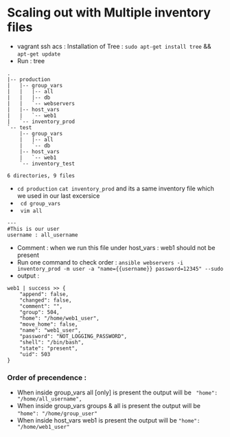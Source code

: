 # Scaling out with Multiple inventory files

- vagrant ssh acs : Installation of Tree : `sudo apt-get install tree` && `apt-get update`
- Run : tree

```
.
|-- production
|   |-- group_vars
|   |   |-- all
|   |   |-- db
|   |   `-- webservers
|   |-- host_vars
|   |   `-- web1
|   `-- inventory_prod
`-- test
    |-- group_vars
    |   |-- all
    |   `-- db
    |-- host_vars
    |   `-- web1
    `-- inventory_test

6 directories, 9 files
````
- `cd production` `cat inventory_prod` and its a same inventory file which we used in our last excersice
- ``` cd group_vars``` 
- ``` vim all```
```
---
#This is our user
username : all_username
```
- Comment : when we run this file under host_vars : web1 should not be present 
- Run one command to check order : ```ansible webservers -i inventory_prod -m user -a "name={{username}} password=12345" --sudo ```
- output :
```
web1 | success >> {
    "append": false, 
    "changed": false, 
    "comment": "", 
    "group": 504, 
    "home": "/home/web1_user", 
    "move_home": false, 
    "name": "web1_user", 
    "password": "NOT_LOGGING_PASSWORD", 
    "shell": "/bin/bash", 
    "state": "present", 
    "uid": 503
}
````
### Order of precendence :
- When inside group_vars all [only]  is present the output will be ``` "home": "/home/all_username",```
- When inside group_vars groups & all is present the output will be ``` "home": "/home/group_user" ```
- When inside host_vars web1 is present the output will be ``` "home": "/home/web1_user" ```

